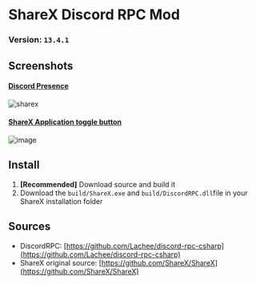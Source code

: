 # ShareX Discord RPC Mod
### Version: `13.4.1` 

## Screenshots
#### <ins>Discord Presence
![sharex](https://user-images.githubusercontent.com/43515908/114085925-ea232980-98a9-11eb-8124-62e3c014ee75.PNG)

#### <ins>ShareX Application toggle button
![image](https://user-images.githubusercontent.com/43515908/114086737-e80d9a80-98aa-11eb-8bef-d298cfb8cfda.png)

## Install

1. **[Recommended]** Download source and build it
2. Download the `build/ShareX.exe` and `build/DiscordRPC.dll`file in your ShareX installation folder

## Sources
* DiscordRPC: [https://github.com/Lachee/discord-rpc-csharp](https://github.com/Lachee/discord-rpc-csharp)
* ShareX original source: [https://github.com/ShareX/ShareX](https://github.com/ShareX/ShareX)
